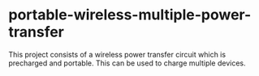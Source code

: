 # portable-wireless-multiple-power-transfer
This project consists of a wireless power transfer circuit which is precharged and portable. This can be used to charge multiple devices.
